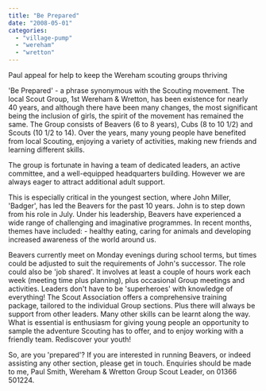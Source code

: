 ```yaml
---
title: "Be Prepared"
date: "2008-05-01"
categories: 
  - "village-pump"
  - "wereham"
  - "wretton"
---
```


Paul appeal for help to keep the Wereham scouting groups thriving

'Be Prepared' - a phrase synonymous with the Scouting movement. The local Scout Group, 1st Wereham & Wretton, has been existence for nearly 40 years, and although there have been many changes, the most significant being the inclusion of girls, the spirit of the movement has remained the same. The Group consists of Beavers (6 to 8 years), Cubs (8 to 10 1/2) and Scouts (10 1/2 to 14). Over the years, many young people have benefited from local Scouting, enjoying a variety of activities, making new friends and learning different skills.

The group is fortunate in having a team of dedicated leaders, an active committee, and a well-equipped headquarters building. However we are always eager to attract additional adult support.

This is especially critical in the youngest section, where John Miller, 'Badger', has led the Beavers for the past 10 years. John is to step down from his role in July. Under his leadership, Beavers have experienced a wide range of challenging and imaginative programmes. In recent months, themes have included: - healthy eating, caring for animals and developing increased awareness of the world around us.

Beavers currently meet on Monday evenings during school terms, but times could be adjusted to suit the requirements of John's successor. The role could also be 'job shared'. It involves at least a couple of hours work each week (meeting time plus planning), plus occasional Group meetings and activities. Leaders don't have to be 'superheroes' with knowledge of everything! The Scout Association offers a comprehensive training package, tailored to the individual Group sections. Plus there will always be support from other leaders. Many other skills can be learnt along the way. What is essential is enthusiasm for giving young people an opportunity to sample the adventure Scouting has to offer, and to enjoy working with a friendly team. Rediscover your youth!

So, are you 'prepared'? If you are interested in running Beavers, or indeed assisting any other section, please get in touch. Enquiries should be made to me, Paul Smith, Wereham & Wretton Group Scout Leader, on 01366 501224.
